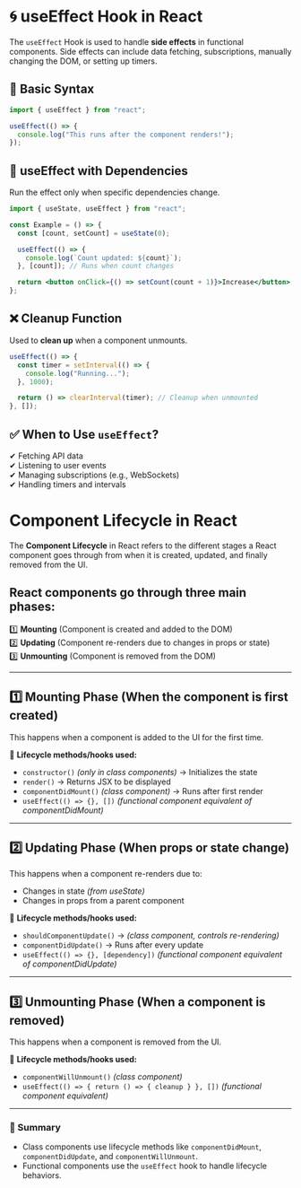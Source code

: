 # 🌀 useEffect Hook in React

The `useEffect` Hook is used to handle **side effects** in functional components. Side effects can include data fetching, subscriptions, manually changing the DOM, or setting up timers.

## 📌 Basic Syntax

```jsx
import { useEffect } from "react";

useEffect(() => {
  console.log("This runs after the component renders!");
});
```

## 🔄 useEffect with Dependencies

Run the effect only when specific dependencies change.

```jsx
import { useState, useEffect } from "react";

const Example = () => {
  const [count, setCount] = useState(0);

  useEffect(() => {
    console.log(`Count updated: ${count}`);
  }, [count]); // Runs when count changes

  return <button onClick={() => setCount(count + 1)}>Increase</button>;
};
```

## ❌ Cleanup Function

Used to **clean up** when a component unmounts.

```jsx
useEffect(() => {
  const timer = setInterval(() => {
    console.log("Running...");
  }, 1000);

  return () => clearInterval(timer); // Cleanup when unmounted
}, []);
```

## ✅ When to Use `useEffect`?

✔ Fetching API data  
✔ Listening to user events  
✔ Managing subscriptions (e.g., WebSockets)  
✔ Handling timers and intervals

# Component Lifecycle in React

The **Component Lifecycle** in React refers to the different stages a React component goes through from when it is created, updated, and finally removed from the UI.

## React components go through three main phases:

1️⃣ **Mounting** (Component is created and added to the DOM)  
2️⃣ **Updating** (Component re-renders due to changes in props or state)  
3️⃣ **Unmounting** (Component is removed from the DOM)

---

## 1️⃣ Mounting Phase (When the component is first created)

This happens when a component is added to the UI for the first time.

🔹 **Lifecycle methods/hooks used:**

- `constructor()` _(only in class components)_ → Initializes the state
- `render()` → Returns JSX to be displayed
- `componentDidMount()` _(class component)_ → Runs after first render
- `useEffect(() => {}, [])` _(functional component equivalent of componentDidMount)_

---

## 2️⃣ Updating Phase (When props or state change)

This happens when a component re-renders due to:

- Changes in state _(from useState)_
- Changes in props from a parent component

🔹 **Lifecycle methods/hooks used:**

- `shouldComponentUpdate()` → _(class component, controls re-rendering)_
- `componentDidUpdate()` → Runs after every update
- `useEffect(() => {}, [dependency])` _(functional component equivalent of componentDidUpdate)_

---

## 3️⃣ Unmounting Phase (When a component is removed)

This happens when a component is removed from the UI.

🔹 **Lifecycle methods/hooks used:**

- `componentWillUnmount()` _(class component)_
- `useEffect(() => { return () => { cleanup } }, [])` _(functional component equivalent)_

---

### 🎯 Summary

- Class components use lifecycle methods like `componentDidMount`, `componentDidUpdate`, and `componentWillUnmount`.
- Functional components use the `useEffect` hook to handle lifecycle behaviors.

